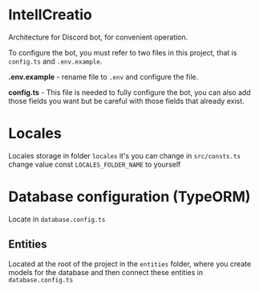 # IntellCreatio

Architecture for Discord bot, for convenient operation.

To configure the bot, you must refer to two files in this project, that is `config.ts` and `.env.example`.

**.env.example** - rename file to `.env` and configure the file.

**config.ts** - This file is needed to fully configure the bot, you can also add those fields you want but be careful with those fields that already exist.

# Locales

Locales storage in folder `locales` it's you can change in `src/consts.ts` change value const `LOCALES_FOLDER_NAME` to yourself

# Database configuration (TypeORM)

Locate in `database.config.ts`

## Entities

Located at the root of the project in the `entities` folder, where you create models for the database and then connect these entities in `database.config.ts`
